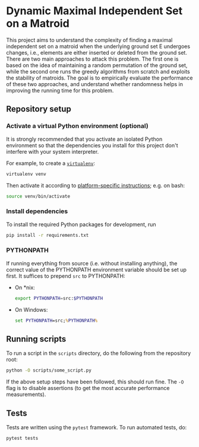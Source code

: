  # Dynamic Maximal Independent Set on a Matroid

This project aims to understand the complexity of finding a maximal independent set on a matroid when the underlying ground 
set E undergoes changes, i.e., elements are either inserted or deleted from the ground set. 
There are two main approaches to attack this problem. The first one is based on the idea of maintaining a random permutation of the ground set, while the second one runs the greedy algorithms from scratch and exploits the stability of matroids. 
The goal is to empirically evaluate the performance of these two approaches, and understand whether randomness helps in improving the running time for this problem.

## Repository setup

### Activate a virtual Python environment (optional)

It is strongly recommended that you activate an isolated Python environment
so that the dependencies you install for this project don't interfere with
your system interpreter.

For example, to create a [`virtualenv`](https://virtualenv.pypa.io/en/latest/):
```bash
virtualenv venv
```
Then activate it according to [platform-specific instructions](https://virtualenv.pypa.io/en/latest/user_guide.html#activators);
e.g. on bash:
```bash
source venv/bin/activate
```

### Install dependencies

To install the required Python packages for development, run
```bash
pip install -r requirements.txt
```


### PYTHONPATH

If running everything from source (i.e. without installing anything), the correct value of the PYTHONPATH environment variable should be set up first.
It suffices to prepend `src` to PYTHONPATH:

- On *nix:
    ```bash
    export PYTHONPATH=src:$PYTHONPATH
    ```
- On Windows:
    ```cmd
    set PYTHONPATH=src;%PYTHONPATH%
    ```
  

## Running scripts

To run a script in the `scripts` directory, do the following from the repository root:

```bash
python -O scripts/some_script.py
```

If the above setup steps have been followed, this should run fine.
The `-O` flag is to disable assertions (to get the most accurate performance measurements).


## Tests

Tests are written using the `pytest` framework.
To run automated tests, do:
```bash
pytest tests
```


